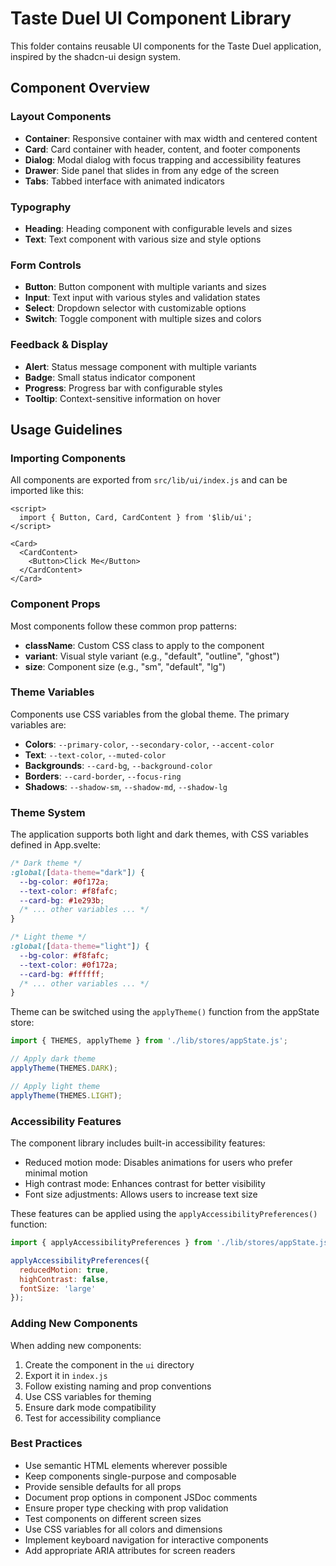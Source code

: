 # Taste Duel UI Component Library

This folder contains reusable UI components for the Taste Duel application, inspired by the shadcn-ui design system.

## Component Overview

### Layout Components
- **Container**: Responsive container with max width and centered content
- **Card**: Card container with header, content, and footer components
- **Dialog**: Modal dialog with focus trapping and accessibility features
- **Drawer**: Side panel that slides in from any edge of the screen
- **Tabs**: Tabbed interface with animated indicators

### Typography
- **Heading**: Heading component with configurable levels and sizes
- **Text**: Text component with various size and style options

### Form Controls
- **Button**: Button component with multiple variants and sizes
- **Input**: Text input with various styles and validation states
- **Select**: Dropdown selector with customizable options
- **Switch**: Toggle component with multiple sizes and colors

### Feedback & Display
- **Alert**: Status message component with multiple variants
- **Badge**: Small status indicator component
- **Progress**: Progress bar with configurable styles
- **Tooltip**: Context-sensitive information on hover

## Usage Guidelines

### Importing Components

All components are exported from `src/lib/ui/index.js` and can be imported like this:

```svelte
<script>
  import { Button, Card, CardContent } from '$lib/ui';
</script>

<Card>
  <CardContent>
    <Button>Click Me</Button>
  </CardContent>
</Card>
```

### Component Props

Most components follow these common prop patterns:

- **className**: Custom CSS class to apply to the component
- **variant**: Visual style variant (e.g., "default", "outline", "ghost")
- **size**: Component size (e.g., "sm", "default", "lg")

### Theme Variables

Components use CSS variables from the global theme. The primary variables are:

- **Colors**: `--primary-color`, `--secondary-color`, `--accent-color`
- **Text**: `--text-color`, `--muted-color`
- **Backgrounds**: `--card-bg`, `--background-color`
- **Borders**: `--card-border`, `--focus-ring`
- **Shadows**: `--shadow-sm`, `--shadow-md`, `--shadow-lg`

### Theme System

The application supports both light and dark themes, with CSS variables defined in App.svelte:

```css
/* Dark theme */
:global([data-theme="dark"]) {
  --bg-color: #0f172a;
  --text-color: #f8fafc;
  --card-bg: #1e293b;
  /* ... other variables ... */
}

/* Light theme */
:global([data-theme="light"]) {
  --bg-color: #f8fafc;
  --text-color: #0f172a;
  --card-bg: #ffffff;
  /* ... other variables ... */
}
```

Theme can be switched using the `applyTheme()` function from the appState store:

```js
import { THEMES, applyTheme } from './lib/stores/appState.js';

// Apply dark theme
applyTheme(THEMES.DARK);

// Apply light theme
applyTheme(THEMES.LIGHT);
```

### Accessibility Features

The component library includes built-in accessibility features:

- Reduced motion mode: Disables animations for users who prefer minimal motion
- High contrast mode: Enhances contrast for better visibility
- Font size adjustments: Allows users to increase text size

These features can be applied using the `applyAccessibilityPreferences()` function:

```js
import { applyAccessibilityPreferences } from './lib/stores/appState.js';

applyAccessibilityPreferences({
  reducedMotion: true,
  highContrast: false,
  fontSize: 'large'
});
```

### Adding New Components

When adding new components:

1. Create the component in the `ui` directory
2. Export it in `index.js`
3. Follow existing naming and prop conventions
4. Use CSS variables for theming
5. Ensure dark mode compatibility
6. Test for accessibility compliance

### Best Practices

- Use semantic HTML elements wherever possible
- Keep components single-purpose and composable
- Provide sensible defaults for all props
- Document prop options in component JSDoc comments
- Ensure proper type checking with prop validation
- Test components on different screen sizes
- Use CSS variables for all colors and dimensions
- Implement keyboard navigation for interactive components
- Add appropriate ARIA attributes for screen readers
